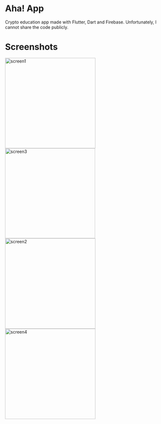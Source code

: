 # Aha! App
Crypto education app made with Flutter, Dart and Firebase. Unfortunately, I cannot share the code publicly.

# Screenshots
<img width="296" alt="screen1" src="https://user-images.githubusercontent.com/22752742/145990826-c30cb79b-119d-4493-bba3-1f90859cfe97.png"><img width="295" alt="screen3" src="https://user-images.githubusercontent.com/22752742/145990835-0aa73ab0-131c-4bc8-81a2-0da8607e4c1d.png">
<img width="296" alt="screen2" src="https://user-images.githubusercontent.com/22752742/145990839-e3391ec9-f723-4331-b62e-fae4cfa685f9.png"><img width="296" alt="screen4" src="https://user-images.githubusercontent.com/22752742/145990841-f7ca4397-96f2-4f70-b0de-78eab942283f.png">
